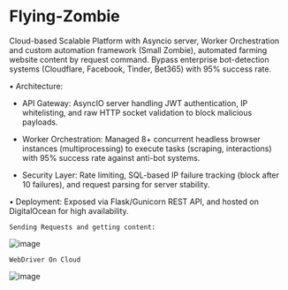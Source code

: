 # Flying-Zombie 

Cloud-based Scalable Platform with Asyncio server, Worker Orchestration and custom automation framework (Small Zombie), automated farming website content by request command. Bypass enterprise bot-detection systems (Cloudflare, Facebook, Tinder, Bet365) with 95% success rate.

•	Architecture:
   - API Gateway: AsyncIO server handling JWT authentication, IP whitelisting, and raw HTTP socket validation to block malicious payloads.
    
   - Worker Orchestration: Managed 8+ concurrent headless browser instances (multiprocessing) to execute tasks (scraping, interactions) with 95% success rate against anti-bot systems.
    
   - Security Layer: Rate limiting, SQL-based IP failure tracking (block after 10 failures), and request parsing for server stability.  

•	Deployment: Exposed via Flask/Gunicorn REST API, and hosted on DigitalOcean for high availability.



`Sending Requests and getting content:`

![image](https://github.com/user-attachments/assets/75fd4969-15c9-4352-89fb-495f0566e222)




`WebDriver On Cloud`

![image](https://github.com/user-attachments/assets/a738e54e-3a46-4a38-b711-55878b1db190)

